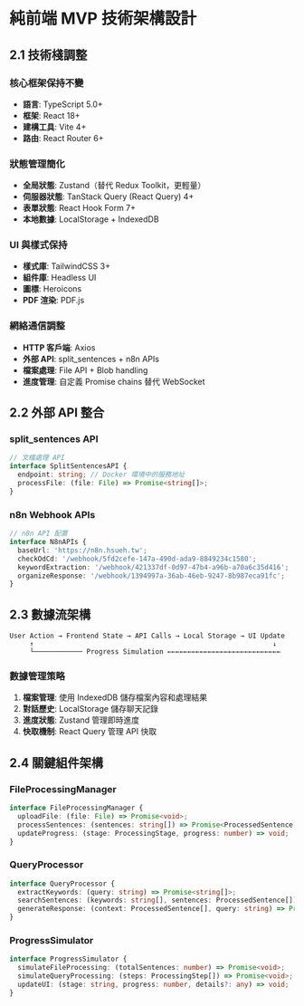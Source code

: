 # 純前端 MVP 技術架構設計

## 2.1 技術棧調整

### 核心框架保持不變
- **語言**: TypeScript 5.0+
- **框架**: React 18+
- **建構工具**: Vite 4+
- **路由**: React Router 6+

### 狀態管理簡化
- **全局狀態**: Zustand（替代 Redux Toolkit，更輕量）
- **伺服器狀態**: TanStack Query (React Query) 4+
- **表單狀態**: React Hook Form 7+
- **本地數據**: LocalStorage + IndexedDB

### UI 與樣式保持
- **樣式庫**: TailwindCSS 3+
- **組件庫**: Headless UI
- **圖標**: Heroicons
- **PDF 渲染**: PDF.js

### 網絡通信調整
- **HTTP 客戶端**: Axios
- **外部 API**: split_sentences + n8n APIs
- **檔案處理**: File API + Blob handling
- **進度管理**: 自定義 Promise chains 替代 WebSocket

## 2.2 外部 API 整合

### split_sentences API
```typescript
// 文檔處理 API
interface SplitSentencesAPI {
  endpoint: string; // Docker 環境中的服務地址
  processFile: (file: File) => Promise<string[]>;
}
```

### n8n Webhook APIs
```typescript
// n8n API 配置
interface N8nAPIs {
  baseUrl: 'https://n8n.hsueh.tw';
  checkOdCd: '/webhook/5fd2cefe-147a-490d-ada9-8849234c1580';
  keywordExtraction: '/webhook/421337df-0d97-47b4-a96b-a70a6c35d416';
  organizeResponse: '/webhook/1394997a-36ab-46eb-9247-8b987eca91fc';
}
```

## 2.3 數據流架構

```
User Action → Frontend State → API Calls → Local Storage → UI Update
     ↑                                                           ↓
     └──────────── Progress Simulation ←←←←←←←←←←←←←←←←←←←←←←←←←←←←
```

### 數據管理策略
1. **檔案管理**: 使用 IndexedDB 儲存檔案內容和處理結果
2. **對話歷史**: LocalStorage 儲存聊天記錄
3. **進度狀態**: Zustand 管理即時進度
4. **快取機制**: React Query 管理 API 快取

## 2.4 關鍵組件架構

### FileProcessingManager
```typescript
interface FileProcessingManager {
  uploadFile: (file: File) => Promise<void>;
  processSentences: (sentences: string[]) => Promise<ProcessedSentence[]>;
  updateProgress: (stage: ProcessingStage, progress: number) => void;
}
```

### QueryProcessor
```typescript
interface QueryProcessor {
  extractKeywords: (query: string) => Promise<string[]>;
  searchSentences: (keywords: string[], sentences: ProcessedSentence[]) => ProcessedSentence[];
  generateResponse: (context: ProcessedSentence[], query: string) => Promise<string>;
}
```

### ProgressSimulator
```typescript
interface ProgressSimulator {
  simulateFileProcessing: (totalSentences: number) => Promise<void>;
  simulateQueryProcessing: (steps: ProcessingStep[]) => Promise<void>;
  updateUI: (stage: string, progress: number, details?: any) => void;
}
```
